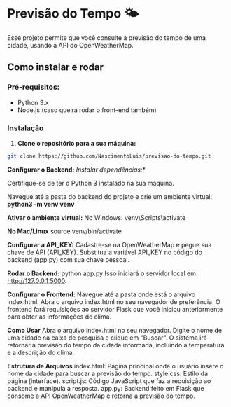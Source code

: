 # Previsão do Tempo 🌤️

Esse projeto permite que você consulte a previsão do tempo de uma cidade, usando a API do OpenWeatherMap.

## Como instalar e rodar

### Pré-requisitos:
- Python 3.x
- Node.js (caso queira rodar o front-end também)

### Instalação

1. **Clone o repositório para a sua máquina:**

```bash
git clone https://github.com/NascimentoLuis/previsao-do-tempo.git
```

**Configurar o Backend:**
*Instalar dependências:**

Certifique-se de ter o Python 3 instalado na sua máquina.

Navegue até a pasta do backend do projeto e crie um ambiente virtual:
**python3 -m venv venv**

**Ativar o ambiente virtual:**
No Windows: venv\Scripts\activate

**No Mac/Linux**
source venv/bin/activate

**Configurar a API_KEY:**
Cadastre-se na OpenWeatherMap e pegue sua chave de API (API_KEY).
Substitua a variável API_KEY no código do backend (app.py) com sua chave pessoal.

**Rodar o Backend:**
python app.py
Isso iniciará o servidor local em: http://127.0.0.1:5000.

**Configurar o Frontend:**
Navegue até a pasta onde está o arquivo index.html.
Abra o arquivo index.html no seu navegador de preferência.
O frontend fará requisições ao servidor Flask que você iniciou anteriormente para obter as informações de clima.

**Como Usar**
Abra o arquivo index.html no seu navegador.
Digite o nome de uma cidade na caixa de pesquisa e clique em "Buscar".
O sistema irá retornar a previsão do tempo da cidade informada, incluindo a temperatura e a descrição do clima. 

**Estrutura de Arquivos**
index.html: Página principal onde o usuário insere o nome da cidade para buscar a previsão do tempo.
style.css: Estilo da página (interface).
script.js: Código JavaScript que faz a requisição ao backend e manipula a resposta.
app.py: Backend feito em Flask que consome a API OpenWeatherMap e retorna a previsão do tempo.








